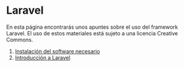# Laravel

En esta página encontrarás unos apuntes sobre el uso del framework Laravel. El uso de estos materiales está sujeto a una licencia Creative Commons.

1. [Instalación del software necesario](md/es/instalacion.md)
2. [Introducción a Laravel](md/es/01.md)

